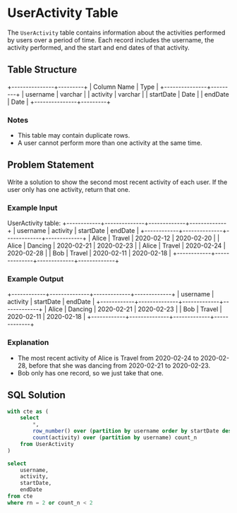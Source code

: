 # UserActivity Table

The `UserActivity` table contains information about the activities performed by users over a period of time. Each record includes the username, the activity performed, and the start and end dates of that activity.

## Table Structure

+---------------+---------+
| Column Name   | Type    |
+---------------+---------+
| username      | varchar |
| activity      | varchar |
| startDate     | Date    |
| endDate       | Date    |
+---------------+---------+

### Notes
- This table may contain duplicate rows.
- A user cannot perform more than one activity at the same time.

## Problem Statement

Write a solution to show the second most recent activity of each user. If the user only has one activity, return that one.

### Example Input

UserActivity table:
+------------+--------------+-------------+-------------+
| username   | activity     | startDate   | endDate     |
+------------+--------------+-------------+-------------+
| Alice      | Travel       | 2020-02-12  | 2020-02-20  |
| Alice      | Dancing      | 2020-02-21  | 2020-02-23  |
| Alice      | Travel       | 2020-02-24  | 2020-02-28  |
| Bob        | Travel       | 2020-02-11  | 2020-02-18  |
+------------+--------------+-------------+-------------+

### Example Output

+------------+--------------+-------------+-------------+
| username   | activity     | startDate   | endDate     |
+------------+--------------+-------------+-------------+
| Alice      | Dancing      | 2020-02-21  | 2020-02-23  |
| Bob        | Travel       | 2020-02-11  | 2020-02-18  |
+------------+--------------+-------------+-------------+

### Explanation
- The most recent activity of Alice is Travel from 2020-02-24 to 2020-02-28, before that she was dancing from 2020-02-21 to 2020-02-23.
- Bob only has one record, so we just take that one.

## SQL Solution

```sql
with cte as (
    select
        *,
        row_number() over (partition by username order by startDate desc) rn,
        count(activity) over (partition by username) count_n
    from UserActivity
)

select
    username,
    activity,
    startDate,
    endDate
from cte
where rn = 2 or count_n < 2
```

